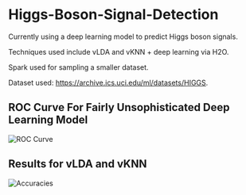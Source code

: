 # Higgs-Boson-Signal-Detection

Currently using a deep learning model to predict Higgs boson signals.

Techniques used include vLDA and vKNN + deep learning via H2O.

Spark used for sampling a smaller dataset.

Dataset used: https://archive.ics.uci.edu/ml/datasets/HIGGS.


## ROC Curve For Fairly Unsophisticated Deep Learning Model
![ROC Curve](https://puu.sh/yKfQH/12d908eaf1.png)

## Results for vLDA and vKNN
![Accuracies](https://puu.sh/yLEYb/8debd4101e.png)

